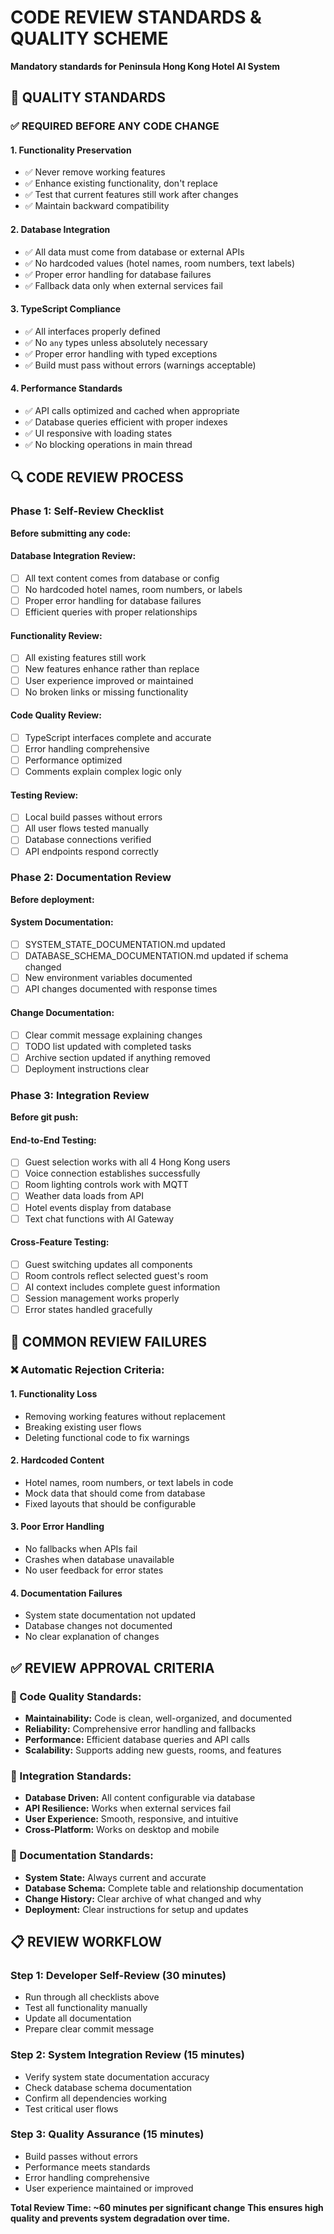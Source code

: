 # CODE REVIEW STANDARDS & QUALITY SCHEME
**Mandatory standards for Peninsula Hong Kong Hotel AI System**

## 🎯 QUALITY STANDARDS

### ✅ REQUIRED BEFORE ANY CODE CHANGE

#### 1. **Functionality Preservation**
- ✅ Never remove working features
- ✅ Enhance existing functionality, don't replace
- ✅ Test that current features still work after changes
- ✅ Maintain backward compatibility

#### 2. **Database Integration**
- ✅ All data must come from database or external APIs
- ✅ No hardcoded values (hotel names, room numbers, text labels)
- ✅ Proper error handling for database failures
- ✅ Fallback data only when external services fail

#### 3. **TypeScript Compliance**
- ✅ All interfaces properly defined
- ✅ No `any` types unless absolutely necessary
- ✅ Proper error handling with typed exceptions
- ✅ Build must pass without errors (warnings acceptable)

#### 4. **Performance Standards**
- ✅ API calls optimized and cached when appropriate
- ✅ Database queries efficient with proper indexes
- ✅ UI responsive with loading states
- ✅ No blocking operations in main thread

## 🔍 CODE REVIEW PROCESS

### Phase 1: Self-Review Checklist
**Before submitting any code:**

#### Database Integration Review:
- [ ] All text content comes from database or config
- [ ] No hardcoded hotel names, room numbers, or labels
- [ ] Proper error handling for database failures
- [ ] Efficient queries with proper relationships

#### Functionality Review:
- [ ] All existing features still work
- [ ] New features enhance rather than replace
- [ ] User experience improved or maintained
- [ ] No broken links or missing functionality

#### Code Quality Review:
- [ ] TypeScript interfaces complete and accurate
- [ ] Error handling comprehensive
- [ ] Performance optimized
- [ ] Comments explain complex logic only

#### Testing Review:
- [ ] Local build passes without errors
- [ ] All user flows tested manually
- [ ] Database connections verified
- [ ] API endpoints respond correctly

### Phase 2: Documentation Review
**Before deployment:**

#### System Documentation:
- [ ] SYSTEM_STATE_DOCUMENTATION.md updated
- [ ] DATABASE_SCHEMA_DOCUMENTATION.md updated if schema changed
- [ ] New environment variables documented
- [ ] API changes documented with response times

#### Change Documentation:
- [ ] Clear commit message explaining changes
- [ ] TODO list updated with completed tasks
- [ ] Archive section updated if anything removed
- [ ] Deployment instructions clear

### Phase 3: Integration Review
**Before git push:**

#### End-to-End Testing:
- [ ] Guest selection works with all 4 Hong Kong users
- [ ] Voice connection establishes successfully
- [ ] Room lighting controls work with MQTT
- [ ] Weather data loads from API
- [ ] Hotel events display from database
- [ ] Text chat functions with AI Gateway

#### Cross-Feature Testing:
- [ ] Guest switching updates all components
- [ ] Room controls reflect selected guest's room
- [ ] AI context includes complete guest information
- [ ] Session management works properly
- [ ] Error states handled gracefully

## 🚨 COMMON REVIEW FAILURES

### ❌ Automatic Rejection Criteria:

#### 1. **Functionality Loss**
- Removing working features without replacement
- Breaking existing user flows
- Deleting functional code to fix warnings

#### 2. **Hardcoded Content**
- Hotel names, room numbers, or text labels in code
- Mock data that should come from database
- Fixed layouts that should be configurable

#### 3. **Poor Error Handling**
- No fallbacks when APIs fail
- Crashes when database unavailable
- No user feedback for error states

#### 4. **Documentation Failures**
- System state documentation not updated
- Database changes not documented
- No clear explanation of changes

## ✅ REVIEW APPROVAL CRITERIA

### 🎯 Code Quality Standards:
- **Maintainability:** Code is clean, well-organized, and documented
- **Reliability:** Comprehensive error handling and fallbacks
- **Performance:** Efficient database queries and API calls
- **Scalability:** Supports adding new guests, rooms, and features

### 🎯 Integration Standards:
- **Database Driven:** All content configurable via database
- **API Resilience:** Works when external services fail
- **User Experience:** Smooth, responsive, and intuitive
- **Cross-Platform:** Works on desktop and mobile

### 🎯 Documentation Standards:
- **System State:** Always current and accurate
- **Database Schema:** Complete table and relationship documentation
- **Change History:** Clear archive of what changed and why
- **Deployment:** Clear instructions for setup and updates

## 📋 REVIEW WORKFLOW

### Step 1: Developer Self-Review (30 minutes)
- Run through all checklists above
- Test all functionality manually
- Update all documentation
- Prepare clear commit message

### Step 2: System Integration Review (15 minutes)
- Verify system state documentation accuracy
- Check database schema documentation
- Confirm all dependencies working
- Test critical user flows

### Step 3: Quality Assurance (15 minutes)
- Build passes without errors
- Performance meets standards
- Error handling comprehensive
- User experience maintained or improved

**Total Review Time: ~60 minutes per significant change**
**This ensures high quality and prevents system degradation over time.**
